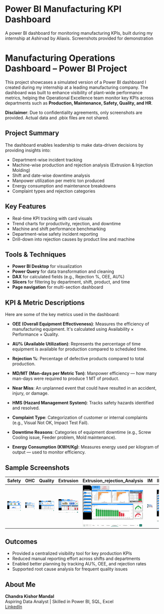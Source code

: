 # Power BI Manufacturing KPI Dashboard
A power BI dashboard for monitoring manufacturing KPIs, built during my internship at Ashirvad by Aliaxis. Screenshots provided for demonstration

# Manufacturing Operations Dashboard – Power BI Project

This project showcases a simulated version of a Power BI dashboard I created during my internship at a leading manufacturing company. The dashboard was built to enhance visibility of plant-wide performance metrics, helping the Operational Excellence team monitor key KPIs across departments such as **Production, Maintenance, Safety, Quality, and HR**.

 **Disclaimer**: Due to confidentiality agreements, only screenshots are provided. Actual data and .pbix files are not shared.

## Project Summary

The dashboard enables leadership to make data-driven decisions by providing insights into:

- Department-wise incident tracking 
- Machine-wise production and rejection analysis (Extrusion & Injection Molding)
- Shift and date-wise downtime analysis
- Manpower utilization per metric ton produced
- Energy consumption and maintenance breakdowns
- Complaint types and rejection categories

## Key Features

- Real-time KPI tracking with card visuals
- Trend charts for productivity, rejection, and downtime
- Machine and shift performance benchmarking
- Department-wise safety incident reporting
- Drill-down into rejection causes by product line and machine

## Tools & Techniques

- **Power BI Desktop** for visualization
- **Power Query** for data transformation and cleaning
- **DAX** for calculated fields (e.g., Rejection %, OEE, AU%)
- **Slicers** for filtering by department, shift, product, and time
- **Page navigation** for multi-section dashboard


## KPI & Metric Descriptions

Here are some of the key metrics used in the dashboard:

- **OEE (Overall Equipment Effectiveness)**: Measures the efficiency of manufacturing equipment. It's calculated using Availability × Performance × Quality.

- **AU% (Available Utilization)**: Represents the percentage of time equipment is available for production compared to scheduled time.

- **Rejection %**: Percentage of defective products compared to total production.

- **MD/MT (Man-days per Metric Ton)**: Manpower efficiency — how many man-days were required to produce 1 MT of product.

- **Near Miss**: An unplanned event that could have resulted in an accident, injury, or damage.

- **HMS (Hazard Management System)**: Tracks safety hazards identified and resolved.

- **Complaint Type**: Categorization of customer or internal complaints (e.g., Visual Not OK, Impact Test Fail).

- **Downtime Reasons**: Categories of equipment downtime (e.g., Screw Cooling issue, Feeder problem, Mold maintenance).

- **Energy Consumption (KWH/Kg)**: Measures energy used per kilogram of output — used to monitor efficiency.

## Sample Screenshots

| Safety | OHC | Quality | Extrusion | Extrusion_rejection_Analysis | IM | IM_Rejection_Analysis | Maintenance | Manpower |
|--------|-----|---------|-----------|------------------------------|----|-----------------------|-------------|----------|
| ![Safety](Safety.png) | ![OHC](OHC.png) | ![Quality](Quality.png) |  ![Extrusion](Extrusion_production.png) | ![Extrusion_Rejection](Extrusion_Rejection_analysis.png) | ![IM](IM_Production.png) | ![IM_Rejection](IM_Rejection_Analysis.png) | ![Maintenance](Maintenance.png) | ![Manpower](Manpower.png) |


## Outcomes

- Provided a centralized visibility tool for key production KPIs
- Reduced manual reporting effort across shifts and departments
- Enabled better planning by tracking AU%, OEE, and rejection rates
- Supported root cause analysis for frequent quality issues

## About Me

**Chandra Kishor Mandal**  
Aspiring Data Analyst | Skilled in Power BI, SQL, Excel  
[LinkedIn](https://www.linkedin.com/in/chandrakishor06)
